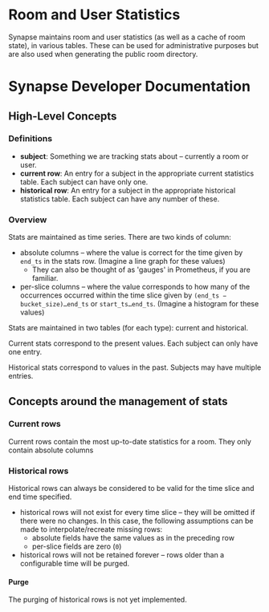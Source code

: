 Room and User Statistics
========================

Synapse maintains room and user statistics (as well as a cache of room state),
in various tables. These can be used for administrative purposes but are also
used when generating the public room directory.


# Synapse Developer Documentation

## High-Level Concepts

### Definitions

* **subject**: Something we are tracking stats about – currently a room or user.
* **current row**: An entry for a subject in the appropriate current statistics
    table. Each subject can have only one.
* **historical row**: An entry for a subject in the appropriate historical
    statistics table. Each subject can have any number of these.

### Overview

Stats are maintained as time series. There are two kinds of column:

* absolute columns – where the value is correct for the time given by `end_ts`
    in the stats row. (Imagine a line graph for these values)
    * They can also be thought of as 'gauges' in Prometheus, if you are familiar.
* per-slice columns – where the value corresponds to how many of the occurrences
    occurred within the time slice given by `(end_ts − bucket_size)…end_ts`
    or `start_ts…end_ts`. (Imagine a histogram for these values)

Stats are maintained in two tables (for each type): current and historical.

Current stats correspond to the present values. Each subject can only have one
entry.

Historical stats correspond to values in the past. Subjects may have multiple
entries.

## Concepts around the management of stats

### Current rows

Current rows contain the most up-to-date statistics for a room.
They only contain absolute columns

### Historical rows

Historical rows can always be considered to be valid for the time slice and
end time specified.

* historical rows will not exist for every time slice – they will be omitted
    if there were no changes. In this case, the following assumptions can be
    made to interpolate/recreate missing rows:
    - absolute fields have the same values as in the preceding row
    - per-slice fields are zero (`0`)
* historical rows will not be retained forever – rows older than a configurable
    time will be purged.

#### Purge

The purging of historical rows is not yet implemented.
